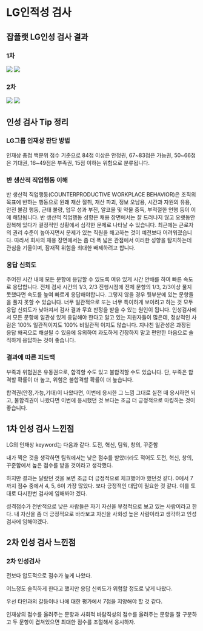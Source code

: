 # LG인적성 검사
## 잡플랫 LG인성 검사 결과
### 1차
![](https://github.com/NAINSOO/SSAFY11th-Gwangju04-WebStudy/assets/68545724/cbc48dee-cecf-4572-86ce-5a40ad3cfb80)
![](https://github.com/NAINSOO/SSAFY11th-Gwangju04-WebStudy/assets/68545724/e3b36aa9-0186-45e7-aeef-0b58176b6533)
### 2차
![](https://github.com/NAINSOO/SSAFY11th-Gwangju04-WebStudy/assets/68545724/475c2429-f32e-4bfc-b719-cfa7b619eb48)
![](https://github.com/NAINSOO/SSAFY11th-Gwangju04-WebStudy/assets/68545724/67ea3034-fec0-4c82-89ac-6205ea9db0be)

## 인성 검사 Tip 정리
### LG그룹 인재상 판단 방법
인재상 총점 백분위 점수 기준으로 84점 이상은 안정권, 67~83점은 가능권, 50~66점은 기대권, 16~49점은 부족권, 15점 이하는 위험으로 분류됩니다.
### 반 생산적 직업행동 이해
반 생산적 직업행동(COUNTERPRODUCTIVE WORKPLACE BEHAVIOR)은 조직의 목표에 반하는 행동으로 원래 재산 절취, 재산 파괴, 정보 오남용, 시간과 자원의 유용, 안전 불감 행동, 근태 불량, 업무 성과 부진, 알코올 및 약물 중독, 부적절한 언행 등이 이에 해당됩니다.
반 생산적 직업행동 성향은 채용 장면에서는 잘 드러나지 않고 오랫동안 잠복해 있다가 결정적인 상황에서 심각한 문제로 나타날 수 있습니다.
최근에는 근로자의 권리 수준이 높아지면서 문제가 있는 직원을 해고하는 것이 예전보다 어려워졌습니다. 따라서 회사의 채용 장면에서는 좀 더 폭 넓은 관점에서 이러한 성향을 탐지하는데 관심을 기울이며, 잠재적 위험을 최대한 배제하려고 합니다.
### 응답 신뢰도
주어진 시간 내에 모든 문항에 응답할 수 있도록 여유 있게 시간 안배를 하여 빠른 속도로 응답합니다. 전체 검사 시간의 1/3, 2/3 진행시점에 전체 문항의 1/3, 2/3이상 풀지 못했다면 속도를 높여 빠르게 응답해야합니다. 그렇지 않을 경우 뒷부분에 있는 문항들을 풀지 못할 수 있습니다. 너무 일관적으로 또는 너무 특이하게 보이려고 하는 것 모두 응답 신뢰도가 낮아져서 검사 결과 무효 판정을 받을 수 있는 원인이 됩니다.
인성검사에서 모든 문항에 일관성 있게 응답해야 한다고 알고 있는 지원자들이 많은데, 정상적인 사람은 100% 일관적이지도 100% 비일관적 이지도 않습니다. 지나친 일관성은 과장된 응답 왜곡으로 해설될 수 있음에 유의하여 과도하게 긴장하지 말고 편안한 마음으로 솔직하게 응답하는 것이 좋습니다.
### 결과에 따른 피드백
부족과 위험권은 유동권으로, 합격할 수도 있고 불합격할 수도 있습니다. 단, 부족은 합격할 확률이 더 높고, 위험은 불합격할 확률이 더 높습니다.

합격권(안정,가능,기대)이 나왔다면, 이번에 응시한 그 느낌 그대로 실전 때 응시하면 되고, 불합격권이 나왔다면 이번에 응시했던 것 보다는 조금 더 긍정적으로 마킹하는 것이 좋습니다.
## 1차 인성 검사 느낀점
LG의 인재상 keyword는 다음과 같다. 도전, 혁신, 팀웍, 창의, 꾸준함

내가 찍은 것을 생각하면 팀웍에서는 낮은 점수를 받았더라도 적어도 도전, 혁신, 창의, 꾸준함에서 높은 점수를 받을 것이라고 생각했다.

하지만 결과는 달랐던 것을 보면 조금 더 긍정적으로 체크했어야 했던것 같다. 0에서 7까지 점수 중에서 4, 5, 6이 가장 많았다. 보다 긍정적인 대답이 필요한 것 같다. 이를 토대로 다시한번 검사에 임해봐야 겠다.

성격점수가 전반적으로 낮은 사람들은 자기 자신을 부정적으로 보고 있는 사람이라고 한다. 내 자신을 좀 더 긍정적으로 바라보고 자신을 사회성 높은 사람이라고 생각하고 인성검사에 임해야겠다.
## 2차 인성 검사 느낀점
### 2차 인성검사
전보다 압도적으로 점수가 높게 나왔다.

어느정도 솔직하게 한다고 했지만 응답 신뢰도가 위험할 정도로 낮게 나왔다.

우선 타인과의 갈등이나 나에 대한 평가에서 7점을 지양해야 할 것 같다.

인재상의 점수를 올려주는 문항과 사회적 바람직성의 점수를 올려주는 문항을 잘 구분하고 두 문항이 겹쳐있으면 최대한 점수를 조절해서 응시하자.
